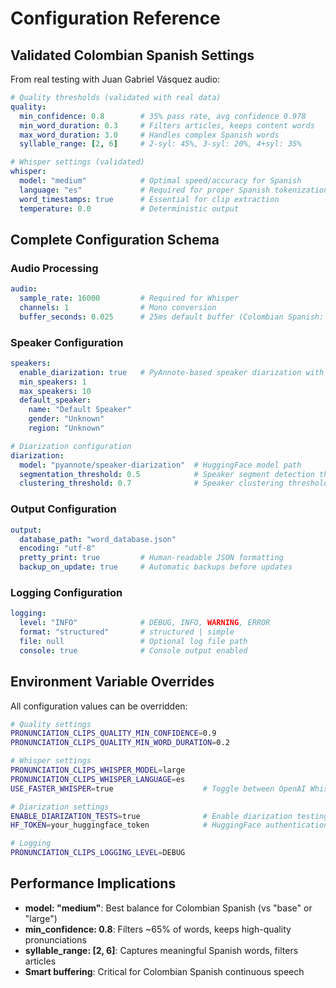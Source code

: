 # Configuration Reference

## Validated Colombian Spanish Settings
From real testing with Juan Gabriel Vásquez audio:

```yaml
# Quality thresholds (validated with real data)
quality:
  min_confidence: 0.8        # 35% pass rate, avg confidence 0.978
  min_word_duration: 0.3     # Filters articles, keeps content words  
  max_word_duration: 3.0     # Handles complex Spanish words
  syllable_range: [2, 6]     # 2-syl: 45%, 3-syl: 20%, 4+syl: 35%

# Whisper settings (validated)
whisper:
  model: "medium"            # Optimal speed/accuracy for Spanish
  language: "es"             # Required for proper Spanish tokenization
  word_timestamps: true      # Essential for clip extraction
  temperature: 0.0           # Deterministic output
```

## Complete Configuration Schema

### Audio Processing
```yaml
audio:
  sample_rate: 16000         # Required for Whisper
  channels: 1                # Mono conversion
  buffer_seconds: 0.025      # 25ms default buffer (Colombian Spanish: use smart buffering)
```

### Speaker Configuration
```yaml  
speakers:
  enable_diarization: true   # PyAnnote-based speaker diarization with MPS acceleration
  min_speakers: 1
  max_speakers: 10
  default_speaker:
    name: "Default Speaker"
    gender: "Unknown"
    region: "Unknown"

# Diarization configuration
diarization:
  model: "pyannote/speaker-diarization"  # HuggingFace model path
  segmentation_threshold: 0.5            # Speaker segment detection threshold
  clustering_threshold: 0.7              # Speaker clustering threshold
```

### Output Configuration
```yaml
output:
  database_path: "word_database.json"
  encoding: "utf-8"
  pretty_print: true         # Human-readable JSON formatting
  backup_on_update: true     # Automatic backups before updates
```

### Logging Configuration  
```yaml
logging:
  level: "INFO"              # DEBUG, INFO, WARNING, ERROR
  format: "structured"       # structured | simple
  file: null                 # Optional log file path
  console: true              # Console output enabled
```

## Environment Variable Overrides
All configuration values can be overridden:

```bash
# Quality settings
PRONUNCIATION_CLIPS_QUALITY_MIN_CONFIDENCE=0.9
PRONUNCIATION_CLIPS_QUALITY_MIN_WORD_DURATION=0.2

# Whisper settings  
PRONUNCIATION_CLIPS_WHISPER_MODEL=large
PRONUNCIATION_CLIPS_WHISPER_LANGUAGE=es
USE_FASTER_WHISPER=true                    # Toggle between OpenAI Whisper and faster-whisper

# Diarization settings
ENABLE_DIARIZATION_TESTS=true              # Enable diarization testing (requires HF_TOKEN)
HF_TOKEN=your_huggingface_token            # HuggingFace authentication token

# Logging
PRONUNCIATION_CLIPS_LOGGING_LEVEL=DEBUG
```

## Performance Implications
- **model: "medium"**: Best balance for Colombian Spanish (vs "base" or "large")
- **min_confidence: 0.8**: Filters ~65% of words, keeps high-quality pronunciations
- **syllable_range: [2, 6]**: Captures meaningful Spanish words, filters articles
- **Smart buffering**: Critical for Colombian Spanish continuous speech